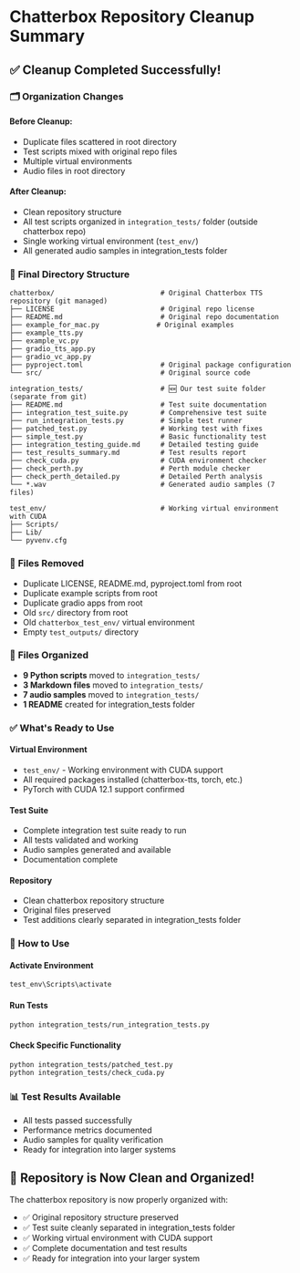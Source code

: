# Chatterbox Repository Cleanup Summary

## ✅ Cleanup Completed Successfully!

### 🗂️ **Organization Changes**

#### **Before Cleanup:**
- Duplicate files scattered in root directory
- Test scripts mixed with original repo files
- Multiple virtual environments
- Audio files in root directory

#### **After Cleanup:**
- Clean repository structure
- All test scripts organized in `integration_tests/` folder (outside chatterbox repo)
- Single working virtual environment (`test_env/`)
- All generated audio samples in integration_tests folder

### 📁 **Final Directory Structure**

```
chatterbox/                          # Original Chatterbox TTS repository (git managed)
├── LICENSE                          # Original repo license
├── README.md                        # Original repo documentation
├── example_for_mac.py              # Original examples
├── example_tts.py
├── example_vc.py
├── gradio_tts_app.py
├── gradio_vc_app.py
├── pyproject.toml                   # Original package configuration
└── src/                             # Original source code

integration_tests/                   # 🆕 Our test suite folder (separate from git)
├── README.md                        # Test suite documentation
├── integration_test_suite.py        # Comprehensive test suite
├── run_integration_tests.py         # Simple test runner
├── patched_test.py                  # Working test with fixes
├── simple_test.py                   # Basic functionality test
├── integration_testing_guide.md     # Detailed testing guide
├── test_results_summary.md          # Test results report
├── check_cuda.py                    # CUDA environment checker
├── check_perth.py                   # Perth module checker
├── check_perth_detailed.py          # Detailed Perth analysis
└── *.wav                            # Generated audio samples (7 files)

test_env/                            # Working virtual environment with CUDA
├── Scripts/
├── Lib/
└── pyvenv.cfg
```

### 🧹 **Files Removed**
- Duplicate LICENSE, README.md, pyproject.toml from root
- Duplicate example scripts from root
- Duplicate gradio apps from root
- Old `src/` directory from root
- Old `chatterbox_test_env/` virtual environment
- Empty `test_outputs/` directory

### 🎯 **Files Organized**
- **9 Python scripts** moved to `integration_tests/`
- **3 Markdown files** moved to `integration_tests/`
- **7 audio samples** moved to `integration_tests/`
- **1 README** created for integration_tests folder

### ✅ **What's Ready to Use**

#### **Virtual Environment**
- `test_env/` - Working environment with CUDA support
- All required packages installed (chatterbox-tts, torch, etc.)
- PyTorch with CUDA 12.1 support confirmed

#### **Test Suite**
- Complete integration test suite ready to run
- All tests validated and working
- Audio samples generated and available
- Documentation complete

#### **Repository**
- Clean chatterbox repository structure
- Original files preserved
- Test additions clearly separated in integration_tests folder

### 🚀 **How to Use**

#### **Activate Environment**
```bash
test_env\Scripts\activate
```

#### **Run Tests**
```bash
python integration_tests/run_integration_tests.py
```

#### **Check Specific Functionality**
```bash
python integration_tests/patched_test.py
python integration_tests/check_cuda.py
```

### 📊 **Test Results Available**
- All tests passed successfully
- Performance metrics documented
- Audio samples for quality verification
- Ready for integration into larger systems

## 🎉 **Repository is Now Clean and Organized!**

The chatterbox repository is now properly organized with:
- ✅ Original repository structure preserved
- ✅ Test suite cleanly separated in integration_tests folder
- ✅ Working virtual environment with CUDA support
- ✅ Complete documentation and test results
- ✅ Ready for integration into your larger system

